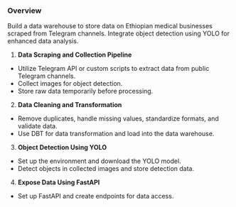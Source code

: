 ### Overview
Build a data warehouse to store data on Ethiopian medical businesses scraped from Telegram channels. Integrate object detection using YOLO for enhanced data analysis.

1. **Data Scraping and Collection Pipeline**
  - Utilize Telegram API or custom scripts to extract data from public Telegram channels.
  - Collect images for object detection.
  - Store raw data temporarily before processing.

2. **Data Cleaning and Transformation**
  - Remove duplicates, handle missing values, standardize formats, and validate data.
  - Use DBT for data transformation and load into the data warehouse.

3. **Object Detection Using YOLO**
  - Set up the environment and download the YOLO model.
  - Detect objects in collected images and store detection data.

4. **Expose Data Using FastAPI**
  - Set up FastAPI and create endpoints for data access.
